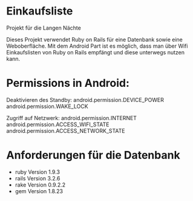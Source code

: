 ﻿Einkaufsliste
=============

Projekt für die Langen Nächte

Dieses Projekt verwendet Ruby on Rails für eine Datenbank sowie eine Weboberfläche.
Mit dem Android Part ist es möglich, dass man über Wifi Einkaufslisten von Ruby on 
Rails empfängt und diese unterwegs nutzen kann.

Permissions in Android:
=====================

Deaktivieren des Standby:
android.permission.DEVICE_POWER
android.permission.WAKE_LOCK

Zugriff auf Netzwerk:
android.permission.INTERNET
android.permission.ACCESS_WIFI_STATE
android.permission.ACCESS_NETWORK_STATE


Anforderungen für die Datenbank
===============================
* ruby Version 1.9.3
* rails Version 3.2.6
* rake Version 0.9.2.2
* gem Version 1.8.23